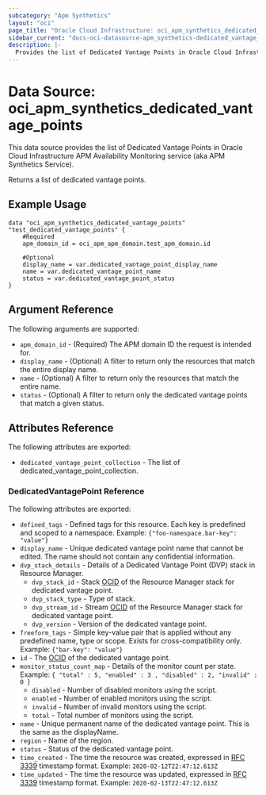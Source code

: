 ```yaml
---
subcategory: "Apm Synthetics"
layout: "oci"
page_title: "Oracle Cloud Infrastructure: oci_apm_synthetics_dedicated_vantage_points"
sidebar_current: "docs-oci-datasource-apm_synthetics-dedicated_vantage_points"
description: |-
  Provides the list of Dedicated Vantage Points in Oracle Cloud Infrastructure APM Availability Monitoring service (aka APM Synthetics Service)
---
```


# Data Source: oci_apm_synthetics_dedicated_vantage_points
This data source provides the list of Dedicated Vantage Points in Oracle Cloud Infrastructure APM Availability Monitoring service (aka APM Synthetics Service).

Returns a list of dedicated vantage points.


## Example Usage

```hcl
data "oci_apm_synthetics_dedicated_vantage_points" "test_dedicated_vantage_points" {
	#Required
	apm_domain_id = oci_apm_apm_domain.test_apm_domain.id

	#Optional
	display_name = var.dedicated_vantage_point_display_name
	name = var.dedicated_vantage_point_name
	status = var.dedicated_vantage_point_status
}
```

## Argument Reference

The following arguments are supported:

* `apm_domain_id` - (Required) The APM domain ID the request is intended for. 
* `display_name` - (Optional) A filter to return only the resources that match the entire display name.
* `name` - (Optional) A filter to return only the resources that match the entire name.
* `status` - (Optional) A filter to return only the dedicated vantage points that match a given status.


## Attributes Reference

The following attributes are exported:

* `dedicated_vantage_point_collection` - The list of dedicated_vantage_point_collection.

### DedicatedVantagePoint Reference

The following attributes are exported:

* `defined_tags` - Defined tags for this resource. Each key is predefined and scoped to a namespace. Example: `{"foo-namespace.bar-key": "value"}` 
* `display_name` - Unique dedicated vantage point name that cannot be edited. The name should not contain any confidential information.
* `dvp_stack_details` - Details of a Dedicated Vantage Point (DVP) stack in Resource Manager.
	* `dvp_stack_id` - Stack [OCID](https://docs.cloud.oracle.com/iaas/Content/General/Concepts/identifiers.htm) of the Resource Manager stack for dedicated vantage point.
	* `dvp_stack_type` - Type of stack.
	* `dvp_stream_id` - Stream [OCID](https://docs.cloud.oracle.com/iaas/Content/General/Concepts/identifiers.htm) of the Resource Manager stack for dedicated vantage point.
	* `dvp_version` - Version of the dedicated vantage point.
* `freeform_tags` - Simple key-value pair that is applied without any predefined name, type or scope. Exists for cross-compatibility only. Example: `{"bar-key": "value"}` 
* `id` - The [OCID](https://docs.cloud.oracle.com/iaas/Content/General/Concepts/identifiers.htm) of the dedicated vantage point.
* `monitor_status_count_map` - Details of the monitor count per state. Example: `{ "total" : 5, "enabled" : 3 , "disabled" : 2, "invalid" : 0 }` 
	* `disabled` - Number of disabled monitors using the script.
	* `enabled` - Number of enabled monitors using the script.
	* `invalid` - Number of invalid monitors using the script.
	* `total` - Total number of monitors using the script.
* `name` - Unique permanent name of the dedicated vantage point. This is the same as the displayName.
* `region` - Name of the region.
* `status` - Status of the dedicated vantage point.
* `time_created` - The time the resource was created, expressed in [RFC 3339](https://tools.ietf.org/html/rfc3339) timestamp format. Example: `2020-02-12T22:47:12.613Z` 
* `time_updated` - The time the resource was updated, expressed in [RFC 3339](https://tools.ietf.org/html/rfc3339) timestamp format. Example: `2020-02-13T22:47:12.613Z` 

